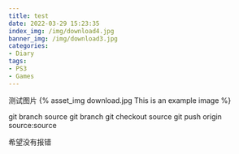 ```yaml
---
title: test
date: 2022-03-29 15:23:35
index_img: /img/download4.jpg 
banner_img: /img/download3.jpg 
categories:
- Diary
tags:
- PS3
- Games
---
```

测试图片
{% asset_img download.jpg This is an example image %}


git branch source
git branch
git checkout source
git push origin source:source

希望没有报错